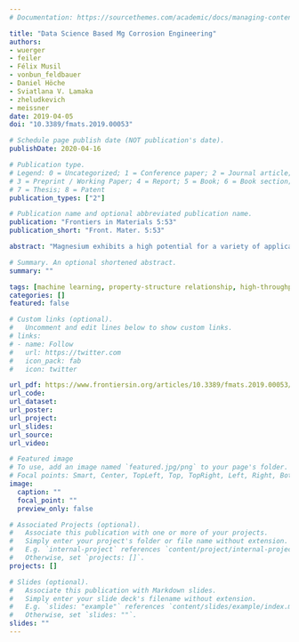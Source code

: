 ```yaml
---
# Documentation: https://sourcethemes.com/academic/docs/managing-content/

title: "Data Science Based Mg Corrosion Engineering"
authors:
- wuerger
- feiler
- Félix Musil
- vonbun_feldbauer
- Daniel Höche
- Sviatlana V. Lamaka
- zheludkevich
- meissner
date: 2019-04-05
doi: "10.3389/fmats.2019.00053"

# Schedule page publish date (NOT publication's date).
publishDate: 2020-04-16

# Publication type.
# Legend: 0 = Uncategorized; 1 = Conference paper; 2 = Journal article;
# 3 = Preprint / Working Paper; 4 = Report; 5 = Book; 6 = Book section;
# 7 = Thesis; 8 = Patent
publication_types: ["2"]

# Publication name and optional abbreviated publication name.
publication: "Frontiers in Materials 5:53"
publication_short: "Front. Mater. 5:53"

abstract: "Magnesium exhibits a high potential for a variety of applications in areas such as transport, energy and medicine. However, untreated magnesium alloys are prone to corrosion, restricting their practical application. Therefore, it is necessary to develop new approaches that can prevent or control corrosion and degradation processes in order to adapt to the specific needs of the application. One potential solution is using corrosion inhibitors which are capable of drastically reducing the degradation rate as a result of interactions with the metal surface or components of the corrosive medium. As the sheer number of potential dissolution modulators makes it impossible to obtain a detailed atomistic understanding of the inhibition mechanisms for each additive, other measures for inhibition prediction are required. For this purpose, a concept is presented that combines corrosion experiments, machine learning, data mining, density functional theory calculations and molecular dynamics to estimate corrosion inhibition properties of still untested molecules. Concomitantly, this approach will provide a deeper understanding of the fundamental mechanisms behind the prevention of corrosion events in magnesium-based materials and enables more accurate continuum corrosion simulations. The presented concept facilitates the search for molecules with a positive or negative effect on the inhibition efficiency and could thus significantly contribute to the better control of magnesium / electrolyte interface properties."

# Summary. An optional shortened abstract.
summary: ""

tags: [machine learning, property-structure relationship, high-throughput screening, corrosion inhibition, density functional theory, magnesium, dimensionality reduction]
categories: []
featured: false

# Custom links (optional).
#   Uncomment and edit lines below to show custom links.
# links:
# - name: Follow
#   url: https://twitter.com
#   icon_pack: fab
#   icon: twitter

url_pdf: https://www.frontiersin.org/articles/10.3389/fmats.2019.00053/full
url_code:
url_dataset:
url_poster:
url_project:
url_slides:
url_source:
url_video:

# Featured image
# To use, add an image named `featured.jpg/png` to your page's folder. 
# Focal points: Smart, Center, TopLeft, Top, TopRight, Left, Right, BottomLeft, Bottom, BottomRight.
image:
  caption: ""
  focal_point: ""
  preview_only: false

# Associated Projects (optional).
#   Associate this publication with one or more of your projects.
#   Simply enter your project's folder or file name without extension.
#   E.g. `internal-project` references `content/project/internal-project/index.md`.
#   Otherwise, set `projects: []`.
projects: []

# Slides (optional).
#   Associate this publication with Markdown slides.
#   Simply enter your slide deck's filename without extension.
#   E.g. `slides: "example"` references `content/slides/example/index.md`.
#   Otherwise, set `slides: ""`.
slides: ""
---
```


